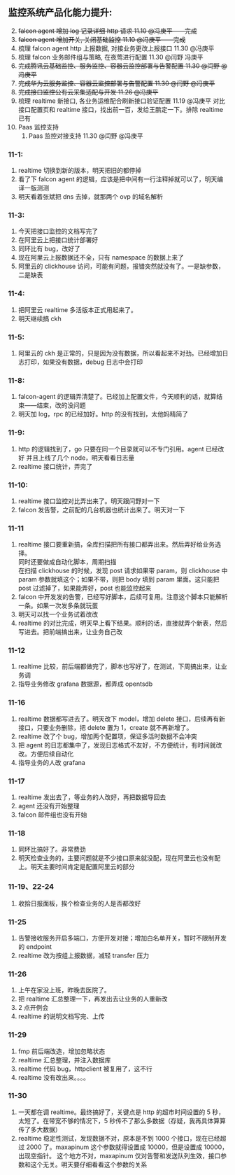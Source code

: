 ## 监控系统产品化能力提升:

2. ~~falcon agent 增加 log 记录详细 http 请求 11.10 @冯庚平——完成~~
3. ~~falcon agent 增加开关, 关闭基础监控 11.10 @冯庚平——完成~~
4. 梳理 falcon agent http 上报数据, 对接业务更改上报接口 11.30 @冯庚平
5. 梳理 falcon 业务邮件组与策略, 在夜莺进行配置 11.30 @闫野 冯庚平
6. ~~完成腾讯云基础监控、服务监控、容器云监控部署与告警配置 11.30 @闫野 @冯庚平~~
7. ~~完成华为云服务监控、容器云监控部署与告警配置 11.30 @闫野 @冯庚平~~
8. ~~完成接口监控公有云采集适配与开发 11.26 @冯庚平~~
9. 梳理 realtime 新接口, 各业务运维配合刷新接口验证配置 11.19 @冯庚平
   对比接口配置页和 realtime 接口，找出前一百，发给王鹏定一下。排除 realtime 已有
10. Paas 监控支持
    1. Paas 监控对接支持 11.30 @闫野 @冯庚平

### 11-1:

1. realtime 切换到新的版本，明天把旧的都停掉
2. 看了下 falcon agent 的逻辑，应该是把中间有一行注释掉就可以了，明天编译一版测测
3. 明天看着张斌把 dns 去掉，就那两个 ovp 的域名解析

### 11-3:

1. 今天把接口监控的文档写完了
2. 在阿里云上把接口统计部署好
3. 同环比有 bug，改好了
4. 现在阿里云上报数据还不全，只有 namespace 的数据上来了
5. 阿里云的 clickhouse 访问，可能有问题，报错突然就没有了。一是缺参数，二是缺表

### 11-4:

1. 把阿里云 realtime 多活版本正式用起来了。
2. 明天继续搞 ckh

### 11-5:

1. 阿里云的 ckh 是正常的，只是因为没有数据，所以看起来不对劲。已经增加日志打印，如果没有数据，debug 日志中会打印

### 11-8:

1. falcon-agent 的逻辑弄清楚了。已经加上配置文件，今天顺利的话，就算结束——结束，改的没问题
2. 明天加 log，rpc 的已经加好。http 的没有找到，太他妈精简了

### 11-9:

1. http 的逻辑找到了，go 只要在同一个目录就可以不专门引用。agent 已经改好
   并且上线了几个 node，明天看看日志量
2. realtime 接口统计，弄完了

### 11-10:

1. realtime 接口监控对比弄出来了。明天跟闫野对一下
2. falcon 发告警，之前配的几台机器也统计出来了。明天对一下

### 11-11

1. realtime 接口要重新搞，全库扫描把所有接口都弄出来。然后弄好给业务选择。<br>
   同时还要做成自动化脚本，周期扫描<br>
   在扫描 clickhouse 的时候，发现 post 请求如果带 param，则 clickhouse 中 param 参数就填这个；如果不带，则把 body 填到 param 里面。这只能把 post 过滤掉了，如果能弄好，post 也能监控起来
2. falcon 中开发发的告警，已经写好脚本，后续可复用。注意这个脚本只能解析一条。如果一次发多条就玩蛋
3. 明天可以找一个业务试着改改
4. realtime 的对比完成，明天早上看下结果。顺利的话，直接就弄个新表，然后写进去。把前端搞出来，让业务自己改

### 11-12

1. realtime 比较，前后端都做完了，脚本也写好了，在测试，下周搞出来，让业务调
2. 指导业务修改 grafana 数据源，都弄成 opentsdb

### 11-16

1. realtime 数据都写进去了。明天改下 model，增加 delete 接口，后续再有新接口，只要业务删除，把 delete 置为 1，create 就不再新增了。
2. realtime 改了个 bug，增加两个配置项，保证多活时数据不会冲突
3. 把 agent 的日志都集中了，发现日志格式不友好，不方便统计，有时间就改改。方便后续自动化
4. 指导业务的人改 grafana

### 11-17

1. realtime 发出去了，等业务的人改好，再把数据导回去
2. agent 还没有开始整理
3. falcon 邮件组也没有开始

### 11-18

1. 同环比搞好了。非常费劲
2. 明天检查业务的，主要问题就是不少接口原来就没配，现在阿里云也没有配上。明天主要时间肯定是配置阿里云的部分

### 11-19、22-24

1. 收拾日报面板，挨个检查业务的人是否都改好

### 11-25

1. 告警接收服务开启多端口，方便开发对接；增加白名单开关，暂时不限制开发的 endpoint
2. realtime 改为按组上报数据，减轻 transfer 压力

### 11-26

1. 上午在家没上班，昨晚去医院了。
2. 把 realtime 汇总整理一下，再发出去让业务的人重新改
3. 2 点开例会
4. realtime 的说明文档写完、上传

### 11-29

1. fmp 前后端改造，增加忽略状态
2. realtime 汇总整理，并注入数据库
3. realtime 代码 bug，httpclient 被复用了，这不行
4. realtime 没有改出来。。。。

### 11-30

1. 一天都在调 realtime。最终搞好了，关键点是 http 的超市时间设置的 5 秒，太短了。在带宽不够的情况下，5 秒传不了那么多数据（存疑，我再具体算算传了多大数据）
2. realtime 稳定性测试，发现数据不对，原本是不到 1000 个接口，现在已经超过 2000 了。maxapinum 这个参数就得设置成 10000，但是设置成 10000，出现空指针。
   这个地方不对，maxapinum 仅对告警和发送队列生效，接口参数和这个无关。明天要仔细看看这个参数的关系
